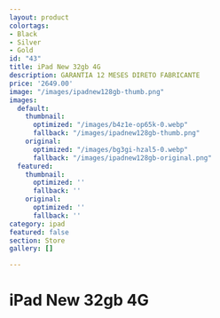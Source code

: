 ```yaml
---
layout: product
colortags:
- Black
- Silver
- Gold
id: "43"
title: iPad New 32gb 4G
description: GARANTIA 12 MESES DIRETO FABRICANTE
price: '2649.00'
image: "/images/ipadnew128gb-thumb.png"
images:
  default:
    thumbnail:
      optimized: "/images/b4z1e-op65k-0.webp"
      fallback: "/images/ipadnew128gb-thumb.png"
    original:
      optimized: "/images/bg3gi-hzal5-0.webp"
      fallback: "/images/ipadnew128gb-original.png"
  featured:
    thumbnail:
      optimized: ''
      fallback: ''
    original:
      optimized: ''
      fallback: ''
category: ipad
featured: false
section: Store
gallery: []

---
```

# iPad New 32gb 4G